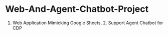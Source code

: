 # Web-And-Agent-Chatbot-Project
1. Web Application Mimicking Google Sheets, 2.  Support Agent Chatbot for CDP
